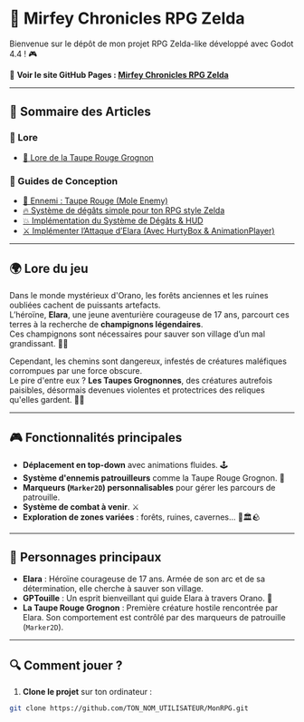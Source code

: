 # 🌌 Mirfey Chronicles RPG Zelda

Bienvenue sur le dépôt de mon projet RPG Zelda-like développé avec Godot 4.4 ! 🎮

🔗 **Voir le site GitHub Pages : [Mirfey Chronicles RPG Zelda](https://lysdora.github.io/mirfey-chronicles-rpg-zelda/)**

---



## 📂 Sommaire des Articles

### 📜 Lore
- [🦦 Lore de la Taupe Rouge Grognon](./articles/lore_taupe_rouge.md)

### 📝 Guides de Conception
- [📄 Ennemi : Taupe Rouge (Mole Enemy)](./articles/mole_enemy.md)
- [🔥 Système de dégâts simple pour ton RPG style Zelda](./articles/damage-system-guide.md)
- [💥 Implémentation du Système de Dégâts & HUD](./articles/damage_implementation_with_hud.md)
- [⚔️ Implémenter l’Attaque d’Elara (Avec HurtyBox & AnimationPlayer)](./articles/elara_attack_with_animationplayer.md)
---

## 🌍 **Lore du jeu**

Dans le monde mystérieux d'Orano, les forêts anciennes et les ruines oubliées cachent de puissants artefacts.  
L’héroïne, **Elara**, une jeune aventurière courageuse de 17 ans, parcourt ces terres à la recherche de **champignons légendaires**.  
Ces champignons sont nécessaires pour sauver son village d’un mal grandissant. 🌱✨

Cependant, les chemins sont dangereux, infestés de créatures maléfiques corrompues par une force obscure.  
Le pire d'entre eux ? **Les Taupes Grognonnes**, des créatures autrefois paisibles, désormais devenues violentes et protectrices des reliques qu'elles gardent. 🦦😈

---

## 🎮 **Fonctionnalités principales**

- **Déplacement en top-down** avec animations fluides. 🕹️
- **Système d'ennemis patrouilleurs** comme la Taupe Rouge Grognon. 🦦
- **Marqueurs (`Marker2D`) personnalisables** pour gérer les parcours de patrouille.
- **Système de combat à venir**. ⚔️
- **Exploration de zones variées** : forêts, ruines, cavernes... 🌳🏛️🪨

---

## 🦦 **Personnages principaux**

- **Elara** : Héroïne courageuse de 17 ans. Armée de son arc et de sa détermination, elle cherche à sauver son village.
- **GPTouille** : Un esprit bienveillant qui guide Elara à travers Orano. 🐉
- **La Taupe Rouge Grognon** : Première créature hostile rencontrée par Elara. Son comportement est contrôlé par des marqueurs de patrouille (`Marker2D`).

---

## 🔍 **Comment jouer ?**

1. **Clone le projet** sur ton ordinateur :

```bash
git clone https://github.com/TON_NOM_UTILISATEUR/MonRPG.git

```
